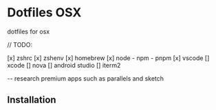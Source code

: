 # Dotfiles OSX

dotfiles for osx

// TODO:

[x] zshrc
[x] zshenv
[x] homebrew
[x] node - npm - pnpm
[x] vscode
[] xcode
[] nova
[] android studio
[] iterm2

-- research premium apps such as parallels and sketch

## Installation
